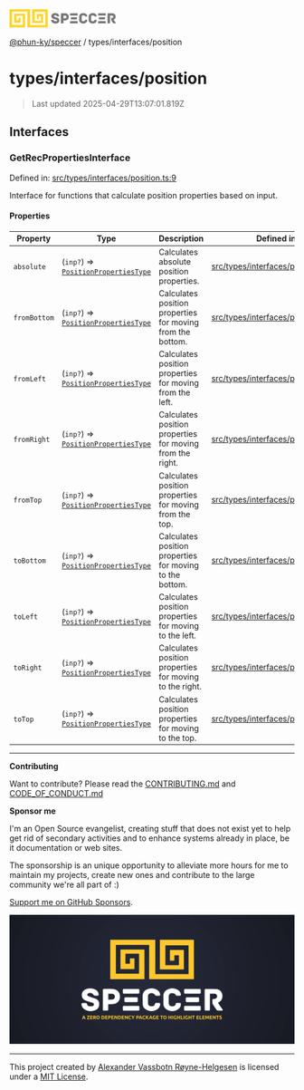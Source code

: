 <div><img alt="SPECCER logo" src="https://raw.githubusercontent.com/phun-ky/speccer/main/public/logo-speccer-horizontal-colored-package.svg?raw=true" style="max-height:32px;"/></div>

[@phun-ky/speccer](../../README.md) / types/interfaces/position

# types/interfaces/position

> Last updated 2025-04-29T13:07:01.819Z

## Interfaces

### GetRecPropertiesInterface

Defined in:
[src/types/interfaces/position.ts:9](https://github.com/phun-ky/speccer/blob/main/src/types/interfaces/position.ts#L9)

Interface for functions that calculate position properties based on input.

#### Properties

| Property                             | Type                                                                          | Description                                                | Defined in                                                                                                               |
| ------------------------------------ | ----------------------------------------------------------------------------- | ---------------------------------------------------------- | ------------------------------------------------------------------------------------------------------------------------ |
| <a id="absolute"></a> `absolute`     | (`inp?`) => [`PositionPropertiesType`](../position.md#positionpropertiestype) | Calculates absolute position properties.                   | [src/types/interfaces/position.ts:16](https://github.com/phun-ky/speccer/blob/main/src/types/interfaces/position.ts#L16) |
| <a id="frombottom"></a> `fromBottom` | (`inp?`) => [`PositionPropertiesType`](../position.md#positionpropertiestype) | Calculates position properties for moving from the bottom. | [src/types/interfaces/position.ts:48](https://github.com/phun-ky/speccer/blob/main/src/types/interfaces/position.ts#L48) |
| <a id="fromleft"></a> `fromLeft`     | (`inp?`) => [`PositionPropertiesType`](../position.md#positionpropertiestype) | Calculates position properties for moving from the left.   | [src/types/interfaces/position.ts:64](https://github.com/phun-ky/speccer/blob/main/src/types/interfaces/position.ts#L64) |
| <a id="fromright"></a> `fromRight`   | (`inp?`) => [`PositionPropertiesType`](../position.md#positionpropertiestype) | Calculates position properties for moving from the right.  | [src/types/interfaces/position.ts:80](https://github.com/phun-ky/speccer/blob/main/src/types/interfaces/position.ts#L80) |
| <a id="fromtop"></a> `fromTop`       | (`inp?`) => [`PositionPropertiesType`](../position.md#positionpropertiestype) | Calculates position properties for moving from the top.    | [src/types/interfaces/position.ts:32](https://github.com/phun-ky/speccer/blob/main/src/types/interfaces/position.ts#L32) |
| <a id="tobottom"></a> `toBottom`     | (`inp?`) => [`PositionPropertiesType`](../position.md#positionpropertiestype) | Calculates position properties for moving to the bottom.   | [src/types/interfaces/position.ts:40](https://github.com/phun-ky/speccer/blob/main/src/types/interfaces/position.ts#L40) |
| <a id="toleft"></a> `toLeft`         | (`inp?`) => [`PositionPropertiesType`](../position.md#positionpropertiestype) | Calculates position properties for moving to the left.     | [src/types/interfaces/position.ts:56](https://github.com/phun-ky/speccer/blob/main/src/types/interfaces/position.ts#L56) |
| <a id="toright"></a> `toRight`       | (`inp?`) => [`PositionPropertiesType`](../position.md#positionpropertiestype) | Calculates position properties for moving to the right.    | [src/types/interfaces/position.ts:72](https://github.com/phun-ky/speccer/blob/main/src/types/interfaces/position.ts#L72) |
| <a id="totop"></a> `toTop`           | (`inp?`) => [`PositionPropertiesType`](../position.md#positionpropertiestype) | Calculates position properties for moving to the top.      | [src/types/interfaces/position.ts:24](https://github.com/phun-ky/speccer/blob/main/src/types/interfaces/position.ts#L24) |

---

**Contributing**

Want to contribute? Please read the
[CONTRIBUTING.md](https://github.com/phun-ky/speccer/blob/main/CONTRIBUTING.md)
and
[CODE_OF_CONDUCT.md](https://github.com/phun-ky/speccer/blob/main/CODE_OF_CONDUCT.md)

**Sponsor me**

I'm an Open Source evangelist, creating stuff that does not exist yet to help
get rid of secondary activities and to enhance systems already in place, be it
documentation or web sites.

The sponsorship is an unique opportunity to alleviate more hours for me to
maintain my projects, create new ones and contribute to the large community
we're all part of :)

[Support me on GitHub Sponsors](https://github.com/sponsors/phun-ky).

![Speccer banner, with logo and slogan: A zero dependency package to annotate or highlight elements](https://github.com/phun-ky/speccer/blob/main/public/speccer-banner.png?raw=true)

---

This project created by [Alexander Vassbotn Røyne-Helgesen](http://phun-ky.net)
is licensed under a [MIT License](https://choosealicense.com/licenses/mit/).
